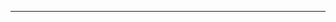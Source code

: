 <!--
CO_OP_TRANSLATOR_METADATA:
{
  "original_hash": "77735b446eb79b1bba9c849865cd0ced",
  "translation_date": "2025-08-28T18:04:36+00:00",
  "source_file": "03-GettingStarted/05-stdio-server/README.md",
  "language_code": "pt"
}
-->


---

